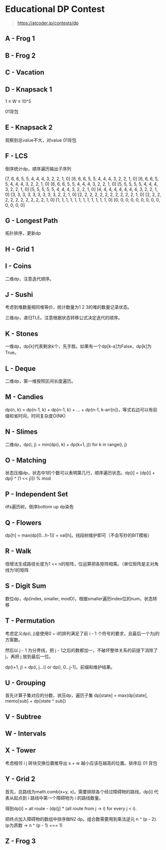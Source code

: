 # Educational DP Contest

> https://atcoder.jp/contests/dp

## A - Frog 1

## B - Frog 2

## C - Vacation

## D - Knapsack 1

1 ≤ W ≤ 10^5

01背包

## E - Knapsack 2

观察到总value不大，对value 01背包

## F - LCS

倒序统计dp，顺序遍历输出子序列

[7, 6, 6, 5, 5, 4, 4, 4, 3, 2, 2, 1, 0]
[6, 6, 6, 5, 5, 4, 4, 4, 3, 2, 2, 1, 0]
[6, 6, 6, 5, 5, 4, 4, 4, 3, 2, 2, 1, 0]
[6, 6, 6, 5, 5, 4, 4, 4, 3, 2, 2, 1, 0]
[5, 5, 5, 5, 5, 4, 4, 4, 3, 2, 2, 1, 0]
[5, 5, 5, 5, 5, 4, 4, 4, 3, 2, 2, 1, 0]
[4, 4, 4, 4, 4, 4, 4, 4, 3, 2, 2, 1, 0]
[3, 3, 3, 3, 3, 3, 3, 3, 3, 2, 2, 1, 0]
[2, 2, 2, 2, 2, 2, 2, 2, 2, 2, 2, 1, 0]
[2, 2, 2, 2, 2, 2, 2, 2, 2, 2, 2, 1, 0]
[1, 1, 1, 1, 1, 1, 1, 1, 1, 1, 1, 1, 0]
[0, 0, 0, 0, 0, 0, 0, 0, 0, 0, 0, 0, 0]

## G - Longest Path

拓扑排序，更新dp

## H - Grid 1

## I - Coins

二维dp，注意迭代顺序。

## J - Sushi

考虑到堆数量相同堆等价，统计数量为1 2 3的堆的数量记录状态。

三维dp，递归TLE。注意根据状态转移公式决定迭代的顺序。

## K - Stones

一维dp，dp[k]代表剩余k个，先手胜。如果有一个dp[k-a]为False，dp[k]为True。

## L - Deque

二维dp，第一维按照区间长度遍历。

## M - Candies

dp(n, k)  = dp(n-1, k) + dp(n-1, k) + ... + dp(n-1, k-arr[n])，等式右边可以有前缀和省时间，时间复杂度O(NK)

## N - Slimes

二维dp，dp(i, j) = min(dp(i, k) + dp(k+1, j)) for k in range(i, j)

## O - Matching

状态压缩dp，状态中1的个数可以表明第几行，顺序遍历状态。dp[i] = (dp[i] + dp[i ^ (1 << j)]) % mod

## P - Independent Set

dfs遍历树，倒序bottom up dp染色

## Q - Flowers

dp[h] = max(dp[0...h-1]) + val[h]。线段树维护即可（不会写抄的BIT模板）

## R - Walk

倍增法生成路径长度为1 << n的矩阵，位运算把各矩阵相乘。（单位矩阵是主对角线为1的矩阵

## S - Digit Sum

数位dp，dp(index, smaller, modD)，根据smaller遍历index位的num，状态转移

## T - Permutation

考虑定义dp(i, j)是使用0 ~ i的排列满足了前 i - 1 个符号的要求，且最后一个为j的方案数。

然后以 j - 1 为分界线，把 j - 1之后的数都加一，不破坏整体关系的前提下消除了 j，再把 j 放到最后一位。

dp(i+1, j) = dp(i, j...i) or dp(i, 0...j-1)。前缀和维护结果。

## U - Grouping

首先计算子集对应的分数，状压dp，遍历子集 dp[state] = max(dp[state], memo[sub] + dp[state ^ sub])

## V - Subtree

## W - Intervals

## X - Tower

考虑相邻 i j 砖块交换位置推导出 s + w 越小应该在越高的位置。排序后 01 背包

## Y - Grid 2

首先，总路线为math.comb(x+y,  x)。需要排除各个经过障碍物的路线，dp[i] 代表从起点到 i 路线中第一个障碍物为 i 的路线数量。

得到dp[i] = all route - (dp[j] * (all route from j -> i) for every j < i).

把终点加入障碍物的数组中排序做N2 dp。组合数需要用到乘法逆元 n ^ (p - 2). (p为质数 -> n ^ (p - 1) === 1)

## Z - Frog 3